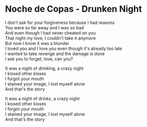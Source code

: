 # Noche de Copas - Drunken Night

I don't ask for your forgiveness because I had reasons  
You were so far away and I was so bad  
And even though I had never cheated on you  
That night my love, I couldn't take it anymore  
But now I know it was a blunder  
I loved you and I love you even though it's already too late  
I wanted to take revenge and the damage is done  
I ask you to forget, love, can you?  

It was a night of drinking, a crazy night  
I kissed other kisses  
I forgot your mouth  
I stained your image, I lost myself alone  
And that's the story  

It was a night of drinks, a crazy night  
I kissed other kisses  
I forgot your mouth  
I stained your image, I lost myself alone  
And that's the story  
